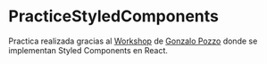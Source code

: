 # PracticeStyledComponents
Practica realizada gracias al [Workshop](https://github.com/goncy/workshop-react-styled-components) de [Gonzalo Pozzo](https://github.com/goncy) donde se implementan Styled Components en React. 
